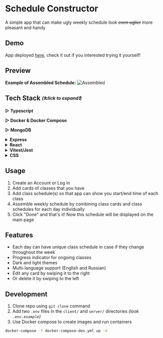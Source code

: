 # Schedule Constructor
A simple app that can make ugly weekly schedule look ~~even uglier~~ more pleasant and handy
<br/>

## Demo
App deployed [here](https://to-do), check it out if you interested trying it yourself!

## Preview

**Example of Assembled Schedule:**
![Assembled](https://github.com/stinger222/edu-schedule-constructor/assets/39219491/0d3b006b-001f-456e-8468-1ffa7ee1a247)


## Tech Stack <i><sub><sup>(❗click to expand❗)</sup></sub></i>
 <b>▷ Typescript</b>

 <b>▷ Docker & Docker Compose</b>

 <b>▷ MongoDB</b>
 
 <details>
   <summary><b>Express</b></summary>
  
   - JWT
     > For user authentication
 </details>


 
 <details>
   <summary><b>React</b></summary>
  
   - MobX
     > For global state management
   - React Hook Form
     > To create forms with necessary logic such as validation and form state management
   - React Router Dom
     > For dynamic routing and navigation in the app
   - Error Boundary
     > For handling errors and preventing bad user experience
   - i18next
     > For multi-language support (English / Russian)
   - Axios
     > For data fetching
</details>

<details>
  <summary><b>Vitest/Jest</b></summary>
  
   - Unit Testing
     > (React components & utility functions) 
   - Simple snapshot testing
   - Simple End2End testing (⚠️ **Not Yet.** _Currently working on..._ ⚠️)
</details>

 <details>
   <summary><b>CSS</b></summary>

   - Styled Components
     > For general components styling
   - React Spring + Use Gesture
     > Used to add delete/edit swipe animations
   - React transition group
     > To animate navigation in dropdown menu
</details>

## Usage
  1. Create an Account or Log in
  2. Add cards of classes that you have
  3. Add class schedule(s) so that app can show you start/end time of each class
  5. Assemble weekly schedule by combining class cards and class schedules for each day individually
  6. Click "Done" and that's it! Now this schedule will be displayed on the main page
   
## Features
  - Each day can have unique class schedule in case if they change throughout the week
  - Progress indicator for ongoing classes
  - Dark and light themes 
  - Multi-language support (English and Russian)
  - Edit any card by swiping it to the right
  - Or delete it by swiping to the left

## Development
1. Clone repo using `git clone` command
2. Add two `.env` files in the `client/` and `server/` directories _(look `.env.example`)_
3. Use Docker compose to create images and run containers
```sh
docker-compose -f docker-compose-dev.yml up -d
```
